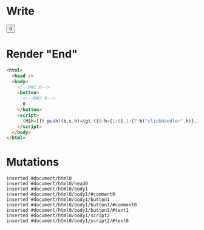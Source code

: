 # Write
  <body><!M#1 0><button><!M#2 0>0</button></body><script>(M$h=[]).push((b,s,h)=>({0:h={1:0},1:{7:b("clickHandler",h)},2:{_:h}}),[2,"subscribe_clickCount$renderBody",1,"FancyButton$onclick_hydrate",])</script>


# Render "End"
```html
<html>
  <head />
  <body>
    <!--M#1 0-->
    <button>
      <!--M#2 0-->
      0
    </button>
    <script>
      (M$h=[]).push((b,s,h)=&gt;({0:h={1:0},1:{7:b("clickHandler",h)},2:{_:h}}),[2,"subscribe_clickCount$renderBody",1,"FancyButton$onclick_hydrate",])
    </script>
  </body>
</html>
```

# Mutations
```
inserted #document/html0
inserted #document/html0/head0
inserted #document/html0/body1
inserted #document/html0/body1/#comment0
inserted #document/html0/body1/button1
inserted #document/html0/body1/button1/#comment0
inserted #document/html0/body1/button1/#text1
inserted #document/html0/body1/script2
inserted #document/html0/body1/script2/#text0
```
